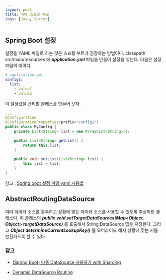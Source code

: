 ```yaml
---
layout: post
title: 자바 스프링 메모
tags: [Java, Spring]
---
```


## Spring Boot 설정

설정을 YAML 파일로 하는 것은 스프링 부트가 권장하는 방법이다. classpath src/main/resources 에 ***application.yml*** 파일을 만들어 설정을 넣는다. 다음은 설정 파일의 예이다.

```yaml
# application.yml
config1:
  list:
    - value1
    - value2
```

이 설정값을 관리할 클래스를 만들어 보자. 

```java
...
@Configuration
@ConfigurationProperties(prefix="config1")
public class MyConfig {
    private List<String> list = new ArrayList<String>();
    
    public List<String> getList() {
        return this.list;
    }
    
    public void setList(List<String> list) {
        this.list = list;
    }
}
```



참고 : [Spring boot 설정 파일 yaml 사용법](https://jeong-pro.tistory.com/159)

## AbstractRoutingDataSource

여러 데이터 소스를 등록하고 상황에 맞는 데이터 소스를 사용할 수 있도록 추상화한 클래스다. 이 클래스의 ***public void setTargetDataSources(Map<Object, Object> targetDataSource)*** 를 호출해서 String:DataSource 맵을 저장한다. 그리고 ***Object determineCurrentLookupKey()*** 를 오버라이드 해서 상황에 맞는 키를 반환하도록 할 수 있다.

### 참고

* [(Spring Boot) 다중 DataSource 사용하기 with Sharding](https://supawer0728.github.io/2018/05/06/spring-boot-multiple-datasource/)

* [Dynamic DataSource Routing](https://spring.io/blog/2007/01/23/dynamic-datasource-routing/)


